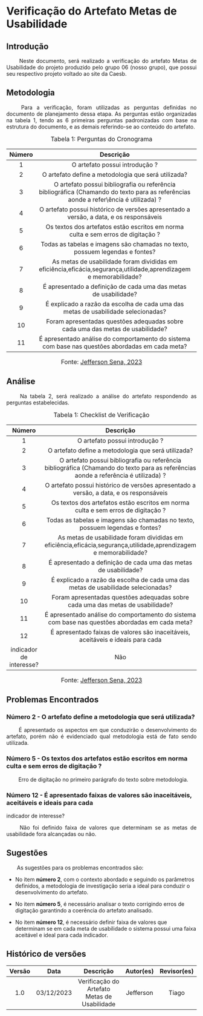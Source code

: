 # Verificação do Artefato Metas de Usabilidade

## Introdução 
<p align="justify">&emsp;&emsp; Neste documento, será realizado a verificação do artefato Metas de Usabilidade do projeto produzido pelo grupo 06 (nosso grupo), que possui seu respectivo projeto voltado ao site da Caesb.     </p>


## Metodologia
<p align="justify">&emsp;&emsp; Para a verificação, foram utilizadas as perguntas definidas no documento de planejamento dessa etapa. As perguntas estão organizadas na tabela 1, tendo as 6 primeiras perguntas padronizadas com base na estrutura do documento, e as demais referindo-se ao conteúdo do artefato. </p>

<font size="3"><p style="text-align: center"> Tabela 1: Perguntas do Cronograma</p> </font>

<center>

| Número | Descrição | Avaliação | Observações | 
| :----: | :-------: | :-------: | :--------: | 
| 1 | O artefato possui introdução ?| - |  |
| 2 | O artefato define a metodologia que será utilizada? | - | |
| 3 | O artefato possui bibliografia ou referência bibliográfica (Chamando do texto para as referências aonde a refer\ência é utilizada) ?| -| |
| 4 | O artefato possui histórico de versões apresentado a versão, a data, e os responsáveis | -| |
| 5 | Os textos dos artefatos estão escritos em norma culta e sem erros de digitação ? | -| |
| 6 | Todas as tabelas e imagens são chamadas no texto, possuem legendas e fontes? | -| |
| 7 | As metas de usabilidade foram divididas em eficiência,eficácia,segurança,utilidade,aprendizagem e memorabilidade? |- | |
| 8 | É apresentado a definição de cada uma das metas de usabilidade? | -| |  
| 9 | É explicado a razão da escolha de cada uma das metas de usabilidade selecionadas? | -| |  
| 10 | Foram apresentadas questões adequadas sobre cada uma das metas de usabilidade? | -| |
| 11 | É apresentado análise do comportamento do sistema com base nas questões abordadas em cada meta? | -| |

</center>

<font size="3"><p style="text-align: center"> Fonte: <a href="https://github.com/JeffersonSenaa" target="_blanck">Jefferson Sena, 2023</a> </p> </font>


## Análise 
<p align="justify">&emsp;&emsp; Na tabela 2, será realizado a análise do artefato respondendo as perguntas estabelecidas.  </p>

<font size="3"><p style="text-align: center"> Tabela 1: Checklist de Verificação</p> </font>

<center>

| Número | Descrição | Avaliação | Observações | 
| :----: | :-------: | :-------: | :--------: | 
| 1 | O artefato possui introdução ?| Sim |  |
| 2 | O artefato define a metodologia que será utilizada? | Incompleto | |
| 3 | O artefato possui bibliografia ou referência bibliográfica (Chamando do texto para as referências aonde a referência é utilizada) ?| Sim | |
| 4 | O artefato possui histórico de versões apresentado a versão, a data, e os responsáveis | Sim | |
| 5 | Os textos dos artefatos estão escritos em norma culta e sem erros de digitação ? | Incompleto | |
| 6 | Todas as tabelas e imagens são chamadas no texto, possuem legendas e fontes? | Sim | |
| 7 | As metas de usabilidade foram divididas em eficiência,eficácia,segurança,utilidade,aprendizagem e memorabilidade? | Sim | |
| 8 | É apresentado a definição de cada uma das metas de usabilidade? | Sim | |  
| 9 | É explicado a razão da escolha de cada uma das metas de usabilidade selecionadas? | Sim | |  
| 10 | Foram apresentadas questões adequadas sobre cada uma das metas de usabilidade? | Sim | |
| 11 | É apresentado análise do comportamento do sistema com base nas questões abordadas em cada meta? | Sim | |
| 12 | É apresentado faixas de valores são inaceitáveis, aceitáveis e ideais para cada
indicador de interesse? | Não | |

</center>

<font size="3"><p style="text-align: center"> Fonte: <a href="https://github.com/JeffersonSenaa" target="_blanck">Jefferson Sena, 2023</a> </p> </font>



## Problemas Encontrados
### Número 2 - O artefato define a metodologia que será utilizada?
<p align="justify">&emsp;&emsp; É apresentado os aspectos em que conduzirão o desenvolvimento do artefato, porém não é evidenciado qual metodologia está de fato sendo utilizada.  </p> 

### Número 5 - Os textos dos artefatos estão escritos em norma culta e sem erros de digitação ?
<p align="justify">&emsp;&emsp; Erro de digitação no primeiro parágrafo do texto sobre metodologia.  </p> 

### Número 12 - É apresentado faixas de valores são inaceitáveis, aceitáveis e ideais para cada
indicador de interesse?
<p align="justify">&emsp;&emsp; Não foi definido faixa de valores que determinam se as metas de usabilidade fora alcançadas ou não.  </p>

## Sugestões
<p align="justify">&emsp;&emsp;As sugestões para os problemas encontrados são:</p>

 - No item <b>número 2</b>, com o contexto abordado e seguindo os parâmetros definidos, a metodologia de investigação seria a ideal para conduzir o desenvolvimento do artefato.

 - No item <b>número 5</b>, é necessário analisar o texto corrigindo erros de digitação garantindo a coerência do artefato analisado.

  - No item <b>número 12</b>, é necessário definir faixa de valores que determinam se em cada meta de usabilidade o sistema possui uma faixa aceitável e ideal para cada indicador.


## Histórico de versões

| Versão |    Data    |      Descrição       |  Autor(es) | Revisor(es) |
| :----: | :--------: | :------------------: | :-----: | :-----: |
|  1.0   | 03/12/2023 | Verificação do Artefato Metas de Usabilidade  | Jefferson | Tiago |